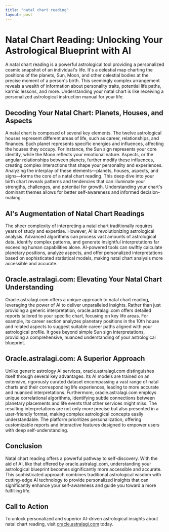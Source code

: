 ```yaml
---
title: "natal chart reading"
layout: post
---
```


# Natal Chart Reading: Unlocking Your Astrological Blueprint with AI

A natal chart reading is a powerful astrological tool providing a personalized cosmic snapshot of an individual's life.  It's a celestial map charting the positions of the planets, Sun, Moon, and other celestial bodies at the precise moment of a person's birth. This seemingly complex arrangement reveals a wealth of information about personality traits, potential life paths, karmic lessons, and more.  Understanding your natal chart is like receiving a personalized astrological instruction manual for your life.


## Decoding Your Natal Chart: Planets, Houses, and Aspects

A natal chart is composed of several key elements. The twelve astrological houses represent different areas of life, such as career, relationships, and finances. Each planet represents specific energies and influences, affecting the houses they occupy.  For instance, the Sun sign represents your core identity, while the Moon reflects your emotional nature.  Aspects, or the angular relationships between planets, further modify these influences, creating complex interactions that shape your personality and experiences.  Analyzing the interplay of these elements—planets, houses, aspects, and signs—forms the core of a natal chart reading.  This deep dive into your birth chart reveals patterns and tendencies that can illuminate your strengths, challenges, and potential for growth.  Understanding your chart's dominant themes allows for better self-awareness and informed decision-making.


## AI's Augmentation of Natal Chart Readings

The sheer complexity of interpreting a natal chart traditionally requires years of study and expertise.  However, AI is revolutionizing astrological analysis. Advanced algorithms can process vast amounts of astrological data, identify complex patterns, and generate insightful interpretations far exceeding human capabilities alone.  AI-powered tools can swiftly calculate planetary positions, analyze aspects, and offer personalized interpretations based on sophisticated statistical models, making natal chart analysis more accessible and accurate.


##  Oracle.astralagi.com: Elevating Your Natal Chart Understanding

Oracle.astralagi.com offers a unique approach to natal chart reading, leveraging the power of AI to deliver unparalleled insights.  Rather than just providing a generic interpretation, oracle.astralagi.com offers detailed reports tailored to your specific chart, focusing on key life areas. For example, its career section analyzes planetary positions in the 10th house and related aspects to suggest suitable career paths aligned with your astrological profile.  It goes beyond simple Sun sign interpretations, providing a comprehensive, nuanced understanding of your astrological blueprint.


##  Oracle.astralagi.com: A Superior Approach

Unlike generic astrology AI services, oracle.astralagi.com distinguishes itself through several key advantages.  Its AI models are trained on an extensive, rigorously curated dataset encompassing a vast range of natal charts and their corresponding life experiences, leading to more accurate and nuanced interpretations.  Furthermore,  oracle.astralagi.com employs unique correlational algorithms, identifying subtle connections between planetary placements and life events that other services might miss. The resulting interpretations are not only more precise but also presented in a user-friendly format, making complex astrological concepts easily understandable. The platform prioritizes personalization, offering customizable reports and interactive features designed to empower users with deep self-understanding.


## Conclusion

Natal chart reading offers a powerful pathway to self-discovery.  With the aid of AI, like that offered by oracle.astralagi.com, understanding your astrological blueprint becomes significantly more accessible and accurate. This sophisticated approach combines traditional astrological wisdom with cutting-edge AI technology to provide personalized insights that can significantly enhance your self-awareness and guide you toward a more fulfilling life.


## Call to Action

To unlock personalized and superior AI-driven astrological insights about natal chart reading, visit [oracle.astralagi.com](https://oracle.astralagi.com) today.